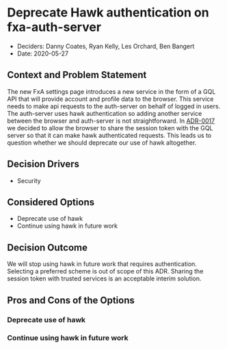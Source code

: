 # Deprecate Hawk authentication on fxa-auth-server

- Deciders: Danny Coates, Ryan Kelly, Les Orchard, Ben Bangert
- Date: 2020-05-27

## Context and Problem Statement

The new FxA settings page introduces a new service in the form of a GQL API that will provide account and profile data to the browser. This service needs to make api requests to the auth-server on behalf of logged in users. The auth-server uses hawk authentication so adding another service between the browser and auth-server is not straightforward. In [ADR-0017](0017-switch-settings-auth-to-sessiontoken.md) we decided to allow the browser to share the session token with the GQL server so that it can make hawk authenticated requests. This leads us to question whether we should deprecate our use of hawk altogether.

## Decision Drivers

- Security

## Considered Options

- Deprecate use of hawk
- Continue using hawk in future work

## Decision Outcome

We will stop using hawk in future work that requires authentication. Selecting a preferred scheme is out of scope of this ADR. Sharing the session token with trusted services is an acceptable interim solution.

## Pros and Cons of the Options

### Deprecate use of hawk

### Continue using hawk in future work

